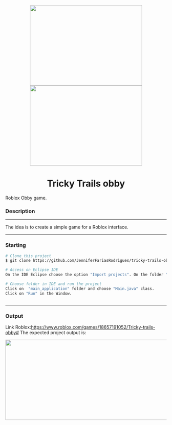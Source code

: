 <p align="center">
 <img src="https://hermes.dio.me/articles/cover/9449651b-e61d-4e4a-8460-4a5063e77afb.jpg" height="250" width="350">  
 <img src="https://t.ctcdn.com.br/SlpfhAXXAd-NGnufpTrKozPoabg=/1200x675/smart/i609512.jpeg" height="250" width="350 </p>
  <h1 align="center"></h1>
 <h1 align="center">Tricky Trails obby</h1>
<p align="center">
</p>
Roblox Obby game.


### Description 
---
The idea is to create a simple game for a Roblox interface.



---

### Starting
```bash
# Clone this project
$ git clone https://github.com/JenniferFariasRodrigues/tricky-trails-obby.git

# Access on Eclipse IDE
On the IDE Eclipse choose the option "Import projects". On the folder "General" choose "Existing Projects into workspace" and choose  tricky-trails-obby folder.

# Choose folder in IDE and run the project
Click on  "main_application" folder and choose "Main.java" class.
Click on "Run" in the Window.



```

---
### Output
Link Roblox:https://www.roblox.com/games/18657191052/Tricky-trails-obby#
The expected  project output is:
<p align="center">
 <img src="https://github.com/JenniferFariasRodrigues/tricky-trails-obby/blob/feature/gameplay-engine/images/obby_pic_oficial.jpeg" height="250" width="550"> 
</p>


